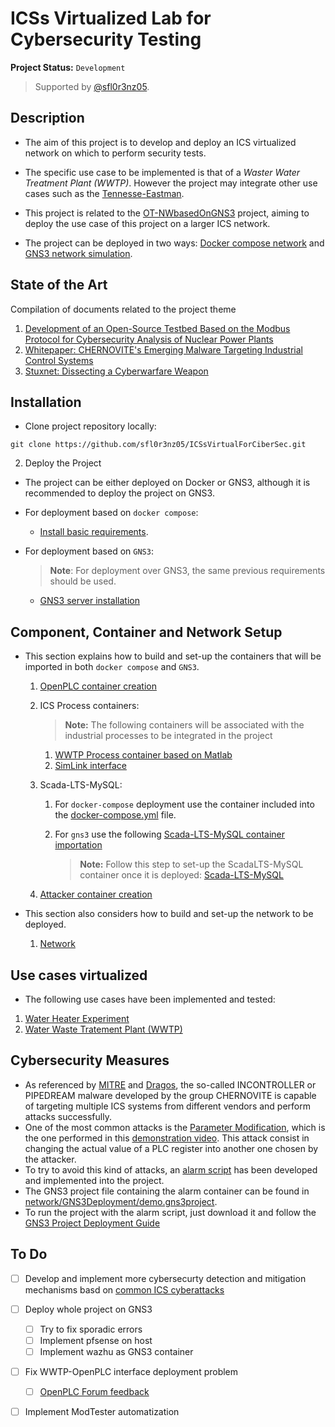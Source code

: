 # ICSs Virtualized Lab for Cybersecurity Testing

**Project Status:** `Development`

> Supported by [@sfl0r3nz05](sfigueroa@ceit.es).

## Description 

- The aim of this project is to develop and deploy an ICS virtualized network on which to perform security tests.

- The specific use case to be implemented is that of a *Waster Water Treatment Plant (WWTP)*. However the project may integrate other use cases such as the [Tennesse-Eastman](http://depts.washington.edu/control/LARRY/TE/download.html).

- This project is related to the [OT-NWbasedOnGNS3](https://github.com/sfl0r3nz05/OT-NWbasedOnGNS3) project, aiming to deploy the use case of this project on a larger ICS network.

- The project can be deployed in two ways: [Docker compose network](https://github.com/sfl0r3nz05/ICSsVirtualForCiberSec/blob/documented/documentation/Components/Deployment/Docker-Compose.md) and [GNS3 network simulation](https://github.com/sfl0r3nz05/ICSsVirtualForCiberSec/blob/documented/documentation/Components/Deployment/GNS3.md).

## State of the Art

Compilation of documents related to the project theme

  1. [Development of an Open-Source Testbed Based on the Modbus Protocol for Cybersecurity Analysis of Nuclear Power Plants](https://github.com/sfl0r3nz05/ICSsVirtualForCiberSec/blob/documented/documentation/StateOfArt/Papers/applsci-12-07942.pdf)
  2. [Whitepaper: CHERNOVITE's Emerging Malware Targeting Industrial Control Systems](https://github.com/sfl0r3nz05/ICSsVirtualForCiberSec/blob/documented/documentation/StateOfArt/Papers/Dragos_ChernoviteWP_v2b.pdf)
  3. [Stuxnet: Dissecting a Cyberwarfare Weapon](https://github.com/sfl0r3nz05/ICSsVirtualForCiberSec/blob/documented/documentation/StateOfArt/Papers/Stuxnet_Dissecting_a_Cyberwarfare_Weapon.pdf)

## Installation

- Clone project repository locally:

```shell
git clone https://github.com/sfl0r3nz05/ICSsVirtualForCiberSec.git
```

2. Deploy the Project

- The project can be either deployed on Docker or GNS3, although it is recommended to deploy the project on GNS3.

- For deployment based on `docker compose`:

  - [Install basic requirements](./documentation/Requirements/basic-requirements.md).

- For deployment based on `GNS3`:

  > **Note**: For deployment over GNS3, the same previous requirements should be used.

  - [GNS3 server installation](./documentation/Requirements/gns3.md)

## Component, Container and Network Setup

- This section explains how to build and set-up the containers that will be imported in both `docker compose` and `GNS3`.

  1. [OpenPLC container creation](./documentation/Components/OpenPLC.md)

  2. ICS Process containers:

      > **Note:** The following containers will be associated with the industrial processes to be integrated in the project

      1. [WWTP Process container based on Matlab](./documentation/Components/Matlab.md)
      2. [SimLink interface](./documentation/Components/SimLink.md)

  3. Scada-LTS-MySQL:

     1. For `docker-compose` deployment use the container included into the [docker-compose.yml](./network/DockerDeployment/ICSNetwork/docker-compose.yml) file.
     2. For `gns3` use the following [Scada-LTS-MySQL container importation](./documentation/Components/Scada-LTS-GNS3.md)

        > **Note:** Follow this step to set-up the ScadaLTS-MySQL container once it is deployed: [Scada-LTS-MySQL](./documentation/Components/Scada-LTS.md)

  4. [Attacker container creation](./documentation/Components/Attacker.md)

- This section also considers how to build and set-up the network to be deployed.

  1. [Network](./documentation/Components/Deployment/Docker-Compose.md)

## Use cases virtualized

- The following use cases have been implemented and tested:

1. [Water Heater Experiment](./documentation/UseCases/WaterHeater.md)
2. [Water Waste Tratement Plant (WWTP)](./documentation/UseCases/WWTP.md)


## Cybersecurity Measures

- As referenced by [MITRE](https://attack.mitre.org/software/S1045/) and [Dragos](https://www.dragos.com/blog/industry-news/chernovite-pipedream-malware-targeting-industrial-control-systems/), the so-called INCONTROLLER or PIPEDREAM malware developed by the group CHERNOVITE is capable of targeting multiple ICS systems from different vendors and perform attacks successfully.
- One of the most common attacks is the [Parameter Modification](https://attack.mitre.org/techniques/T0836/), which is the one performed in this [demonstration video](https://youtu.be/W10l6Pk4seo?t=843). This attack consist in changing the actual value of a PLC register into another one chosen by the attacker.
- To try to avoid this kind of attacks, an [alarm script](https://github.com/sfl0r3nz05/ICSsVirtualForCiberSec/blob/documented/documentation/Components/Alarm.md) has been developed and implemented into the project.
- The GNS3 project file containing the alarm container can be found in [network/GNS3Deployment/demo.gns3project](./network/GNS3Deployment/demo.gns3project).
- To run the project with the alarm script, just download it and follow the [GNS3 Project Deployment Guide](https://github.com/sfl0r3nz05/ICSsVirtualForCiberSec/blob/documented/documentation/Components/Deployment/GNS3.md)


## To Do

- [ ] Develop and implement more cybersecurty detection and mitigation mechanisms basd on [common ICS cyberattacks](https://attack.mitre.org/matrices/ics/)
- [ ] Deploy whole project on GNS3
  - [ ] Try to fix sporadic errors
  - [ ] Implement pfsense on host
  - [ ] Implement wazhu as GNS3 container
- [ ] Fix WWTP-OpenPLC interface deployment problem
  - [ ] [OpenPLC Forum feedback](https://openplc.discussion.community/post/openplc-simulink-interface-problem-12648120)
- [ ] Implement ModTester automatization


